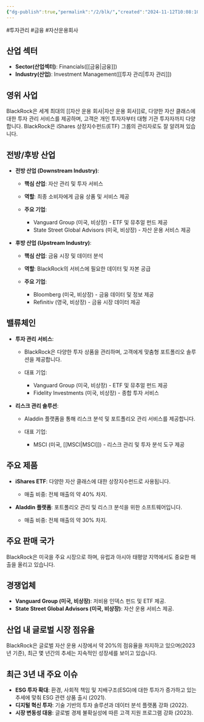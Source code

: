 ```yaml
---
{"dg-publish":true,"permalink":"/2/blk/","created":"2024-11-12T10:08:10.832+09:00","updated":"2025-06-03T20:05:58.013+09:00"}
---
```


#투자관리 #금융 #자산운용회사 

## 산업 섹터

- **Sector(산업섹터)**: Financials([[금융\|금융]])
- **Industry(산업)**: Investment Management([[투자 관리\|투자 관리]])

## 영위 사업

BlackRock은 세계 최대의 [[자산 운용 회사\|자산 운용 회사]]로, 다양한 자산 클래스에 대한 투자 관리 서비스를 제공하며, 고객은 개인 투자자부터 대형 기관 투자자까지 다양합니다. BlackRock은 iShares 상장지수펀드(ETF) 그룹의 관리자로도 잘 알려져 있습니다.

## 전방/후방 산업

- **전방 산업 (Downstream Industry)**:
    
    - **핵심 산업**: 자산 관리 및 투자 서비스
    - **역할**: 최종 소비자에게 금융 상품 및 서비스 제공
    - **주요 기업**:
        
        - Vanguard Group (미국, 비상장) - ETF 및 뮤추얼 펀드 제공
        - State Street Global Advisors (미국, 비상장) - 자산 운용 서비스 제공
        
    
- **후방 산업 (Upstream Industry)**:
    
    - **핵심 산업**: 금융 시장 및 데이터 분석
    - **역할**: BlackRock의 서비스에 필요한 데이터 및 자본 공급
    - **주요 기업**:
        
        - Bloomberg (미국, 비상장) - 금융 데이터 및 정보 제공
        - Refinitiv (영국, 비상장) - 금융 시장 데이터 제공


## 밸류체인

- **투자 관리 서비스**:
    
    - BlackRock은 다양한 투자 상품을 관리하며, 고객에게 맞춤형 포트폴리오 솔루션을 제공합니다.
    - 대표 기업:
        
        - Vanguard Group (미국, 비상장) - ETF 및 뮤추얼 펀드 제공
        - Fidelity Investments (미국, 비상장) - 종합 투자 서비스
        
    
- **리스크 관리 솔루션**:
    
    - Aladdin 플랫폼을 통해 리스크 분석 및 포트폴리오 관리 서비스를 제공합니다.
    - 대표 기업:
        
        - MSCI (미국, [[MSCI\|MSCI]]) - 리스크 관리 및 투자 분석 도구 제공


## 주요 제품

- **iShares ETF**: 다양한 자산 클래스에 대한 상장지수펀드로 사용됩니다.
    
    - 매출 비중: 전체 매출의 약 40% 차지.
    
- **Aladdin 플랫폼**: 포트폴리오 관리 및 리스크 분석을 위한 소프트웨어입니다.
    
    - 매출 비중: 전체 매출의 약 30% 차지.
    

## 주요 판매 국가

BlackRock은 미국을 주요 시장으로 하며, 유럽과 아시아 태평양 지역에서도 중요한 매출을 올리고 있습니다.

## 경쟁업체

- **Vanguard Group (미국, 비상장)**: 저비용 인덱스 펀드 및 ETF 제공.
- **State Street Global Advisors (미국, 비상장)**: 자산 운용 서비스 제공.

## 산업 내 글로벌 시장 점유율

BlackRock은 글로벌 자산 운용 시장에서 약 20%의 점유율을 차지하고 있으며(2023년 기준), 최근 몇 년간의 추세는 지속적인 성장세를 보이고 있습니다.

## 최근 3년 내 주요 이슈

- **ESG 투자 확대**: 환경, 사회적 책임 및 지배구조(ESG)에 대한 투자가 증가하고 있는 추세에 맞춰 ESG 관련 상품 출시 (2021).
- **디지털 혁신 투자**: 기술 기반의 투자 솔루션과 데이터 분석 플랫폼 강화 (2022).
- **시장 변동성 대응**: 글로벌 경제 불확실성에 따른 고객 지원 프로그램 강화 (2023).